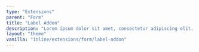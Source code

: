 ```yaml
---
type: "Extensions"
parent: "Form"
title: "Label Addon"
description: "Lorem ipsum dolor sit amet, consectetur adipiscing elit. Nunc tempus laoreet leo sit amet iaculis."
layout: "theme"
vanilla: "inline/extensions/form/label-addon"
---
```

